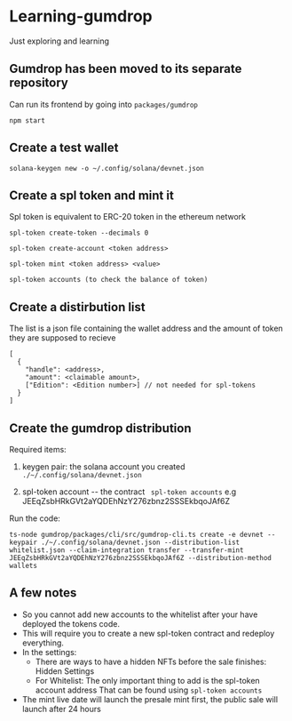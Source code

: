# Learning-gumdrop

Just exploring and learning

## Gumdrop has been moved to its separate repository

Can run its frontend by going into ``` packages/gumdrop ```

```npm start```


## Create a test wallet

```solana-keygen new -o ~/.config/solana/devnet.json```


## Create a spl token and mint it

Spl token is equivalent to ERC-20 token in the ethereum network

```
spl-token create-token --decimals 0

spl-token create-account <token address> 

spl-token mint <token address> <value>

spl-token accounts (to check the balance of token)

```

## Create a distirbution list
The list is a json file containing the wallet address and the amount of token they are supposed to recieve

```
[
  {
    "handle": <address>,
    "amount": <claimable amount>,
    ["Edition": <Edition number>] // not needed for spl-tokens
  }
]
```

## Create the gumdrop distribution

Required items:

1) keygen pair: the solana account you created
  ```./~/.config/solana/devnet.json```

2) spl-token account -- the contract
  ``` spl-token accounts``` 
  e.g JEEqZsbHRkGVt2aYQDEhNzY276zbnz2SSSEkbqoJAf6Z 

Run the code:

```
ts-node gumdrop/packages/cli/src/gumdrop-cli.ts create -e devnet --keypair ./~/.config/solana/devnet.json --distribution-list whitelist.json --claim-integration transfer --transfer-mint JEEqZsbHRkGVt2aYQDEhNzY276zbnz2SSSEkbqoJAf6Z --distribution-method wallets
```

## A few notes 

* So you cannot add new accounts to the whitelist after your have deployed the tokens code.
* This will require you to create a new spl-token contract and redeploy everything.
* In the settings:
  * There are ways to have a hidden NFTs before the sale finishes: Hidden Settings
  * For Whitelist: The only important thing to add is the spl-token account address
    That can be found using ```spl-token accounts```
* The mint live date will launch the presale mint first, the public sale will launch after 24 hours






